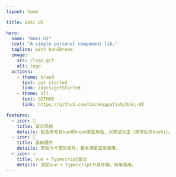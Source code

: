 ```yaml
---
layout: home

title: Doki UI

hero:
  name: "Doki UI"
  text: "A simple personal component lib."
  tagline: with banGDream
  image:
    src: /logo.gif
    alt: logo
  actions:
    - theme: brand
      text: get started
      link: /docs/getStarted
    - theme: alt
      text: GITHUB
      link: https://github.com/CainHappyfish/Doki-UI

features:
  - icon: 🎸
    title: 设计风格
    details: 配色参考自banGDream某些角色，以简洁为主（夹带私货bushi）。
  - icon: 🧩
    title: 基础组件
    details: 有较为丰富的组件，基本满足日常使用。
  - icon: ✈️
    title: Vue + Typescript驱动
    details: 适配Vue + Typescript开发环境，简单易用。
---
```


